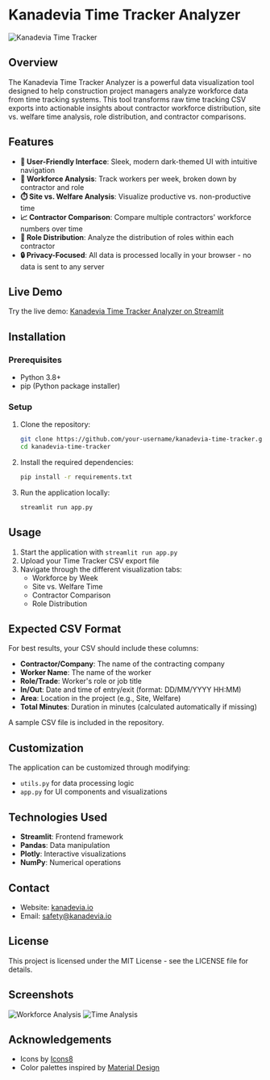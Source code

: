 # Kanadevia Time Tracker Analyzer

![Kanadevia Time Tracker](https://img.icons8.com/color/240/overtime--v1.png)

## Overview

The Kanadevia Time Tracker Analyzer is a powerful data visualization tool designed to help construction project managers analyze workforce data from time tracking systems. This tool transforms raw time tracking CSV exports into actionable insights about contractor workforce distribution, site vs. welfare time analysis, role distribution, and contractor comparisons.

## Features

- **🚀 User-Friendly Interface**: Sleek, modern dark-themed UI with intuitive navigation
- **👷 Workforce Analysis**: Track workers per week, broken down by contractor and role
- **⏱️ Site vs. Welfare Analysis**: Visualize productive vs. non-productive time
- **📈 Contractor Comparison**: Compare multiple contractors' workforce numbers over time
- **👥 Role Distribution**: Analyze the distribution of roles within each contractor
- **🔒 Privacy-Focused**: All data is processed locally in your browser - no data is sent to any server

## Live Demo

Try the live demo: [Kanadevia Time Tracker Analyzer on Streamlit](https://time-tracker-analyzer.streamlit.app/)

## Installation

### Prerequisites

- Python 3.8+
- pip (Python package installer)

### Setup

1. Clone the repository:
   ```bash
   git clone https://github.com/your-username/kanadevia-time-tracker.git
   cd kanadevia-time-tracker
   ```

2. Install the required dependencies:
   ```bash
   pip install -r requirements.txt
   ```

3. Run the application locally:
   ```bash
   streamlit run app.py
   ```

## Usage

1. Start the application with `streamlit run app.py`
2. Upload your Time Tracker CSV export file
3. Navigate through the different visualization tabs:
   - Workforce by Week
   - Site vs. Welfare Time
   - Contractor Comparison
   - Role Distribution

## Expected CSV Format

For best results, your CSV should include these columns:

- **Contractor/Company**: The name of the contracting company
- **Worker Name**: The name of the worker
- **Role/Trade**: Worker's role or job title
- **In/Out**: Date and time of entry/exit (format: DD/MM/YYYY HH:MM)
- **Area**: Location in the project (e.g., Site, Welfare)
- **Total Minutes**: Duration in minutes (calculated automatically if missing)

A sample CSV file is included in the repository.

## Customization

The application can be customized through modifying:

- `utils.py` for data processing logic 
- `app.py` for UI components and visualizations

## Technologies Used

- **Streamlit**: Frontend framework
- **Pandas**: Data manipulation
- **Plotly**: Interactive visualizations
- **NumPy**: Numerical operations

## Contact

- Website: [kanadevia.io](https://kanadevia.io)
- Email: [safety@kanadevia.io](mailto:safety@kanadevia.io)

## License

This project is licensed under the MIT License - see the LICENSE file for details.

## Screenshots

![Workforce Analysis](https://example.com/screenshot1.jpg)
![Time Analysis](https://example.com/screenshot2.jpg)

## Acknowledgements

- Icons by [Icons8](https://icons8.com/)
- Color palettes inspired by [Material Design](https://material.io/design/color/the-color-system.html) 